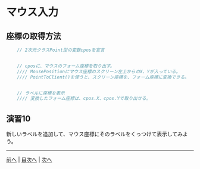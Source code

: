 # マウス入力

## 座標の取得方法
```cs
    // 2次元クラスPoint型の変数cposを宣言


    // cposに、マウスのフォーム座標を取り出す。
    //// MousePositionにマウス座標のスクリーン左上からのX、Yが入っている。
    //// PointToClient()を使うと、スクリーン座標を、フォーム座標に変換できる。


    // ラベルに座標を表示
    //// 変換したフォーム座標は、cpos.X、cpos.Yで取り出せる。
```

## 演習10
新しいラベルを追加して、マウス座標にそのラベルをくっつけて表示してみよう。

---

[前へ](09.md) | [目次へ](README.md#%E7%9B%AE%E6%AC%A1) | [次へ](11.md)
